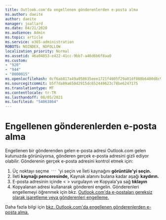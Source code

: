 ```yaml
---
title: Outlook.com'da engellenen gönderenlerden e-posta alma
ms.author: daeite
author: daeite
manager: joallard
ms.date: 04/21/2020
ms.audience: Admin
ms.topic: article
ms.service: o365-administration
ROBOTS: NOINDEX, NOFOLLOW
localization_priority: Normal
ms.assetid: 46a04853-e422-41cc-9bb7-a46d6b6f8aa0
ms.custom:
- "920"
- "944"
- "8000015"
ms.openlocfilehash: 0cf6ab817a49a058635eee1721f4605f29a01df088b6400d8c90f5137efd30c1
ms.sourcegitcommit: b5f7da89a650d2915dc652449623c78be6247175
ms.translationtype: MT
ms.contentlocale: tr-TR
ms.lasthandoff: 08/05/2021
ms.locfileid: "54063864"
---
```

# <a name="receiving-email-from-blocked-senders"></a>Engellenen gönderenlerden e-posta alma

Engellenen bir gönderenden gelen e-posta adresi Outlook.com gelen kutunuzda görünüyorsa, gönderen gerçek e-posta adresini gizli ediyor olabilir. Gönderenin gerçek e-posta adresini kontrol etmek için:
  
1. Üç noktayı seçme <img src='data:image/png;base64,iVBORw0KGgoAAAANSUhEUgAAABYAAAAPCAYAAADgbT9oAAAACXBIWXMAAA7EAAAOxAGVKw4bAAAAB3RJTUUH4wYLFhkF94QzeAAAAAd0RVh0QXV0aG9yAKmuzEgAAAAMdEVYdERlc2NyaXB0aW9uABMJISMAAAAKdEVYdENvcHlyaWdodACsD8w6AAAADnRFWHRDcmVhdGlvbiB0aW1lADX3DwkAAAAJdEVYdFNvZnR3YXJlAF1w/zoAAAALdEVYdERpc2NsYWltZXIAt8C0jwAAAAh0RVh0V2FybmluZwDAG+aHAAAAB3RFWHRTb3VyY2UA9f+D6wAAAAh0RVh0Q29tbWVudAD2zJa/AAAABnRFWHRUaXRsZQCo7tInAAAAL0lEQVQ4jWP8////fwYaACZaGDpq8HAzuKGhnqGhoR5DIaniNHMx42gGGTUYAwAAw6QRD6XFR1wAAAAASUVORK5CYII=' />
 'yi seçin ve İleti kaynağını **görüntüle'yi seçin.**
2. İleti **kaynağı penceresinde,** Kaynak alanını bulana kadar aşağı **kaydırın.**
3. E-posta adresinin içinde \< \> vurgulayın ve Kopyala'ya sağ **tıklayın**
4. Kopyalanan adresi kullanarak göndereni engelin. Gönderenleri engellemeyi öğrenmek için bkz. [Outlook.com'da e-postaları gereksiz olarak işaretleme veya gönderenleri engelleme.](https://support.office.com/article/a3ece97b-82f8-4a5e-9ac3-e92fa6427ae4?wt.mc_id=Office_Outlook_com_Alchemy)

Daha fazla bilgi için [bkz. Outlook.com'da engellenen gönderenlerden e-posta alma.](https://support.office.com/article/265923a0-b52c-4157-92c8-370385215da1?wt.mc_id=Office_Outlook_com_Alchemy)